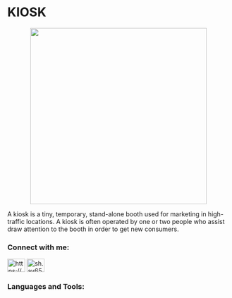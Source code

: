 # KIOSK

<p align="center">
  <img src="https://github.com/GhostPoltergeist/GhostPoltergeist/blob/main/EasJ.gif" width="400"/>
</a></p>

A kiosk is a tiny, temporary, stand-alone booth used for 
marketing in high-traffic locations.
A kiosk is often operated by one or two people who assist
draw attention to the booth in order to get new consumers.

<h3 align="left">Connect with me:</h3>
<p align="left">
<a href="https://fb.com/https://www.facebook.com/owjis" target="blank"><img align="center" src="https://raw.githubusercontent.com/rahuldkjain/github-profile-readme-generator/master/src/images/icons/Social/facebook.svg" alt="https://www.facebook.com/owjis" height="30" width="40" /></a>
<a href="https://instagram.com/sh.ay657" target="blank"><img align="center" src="https://raw.githubusercontent.com/rahuldkjain/github-profile-readme-generator/master/src/images/icons/Social/instagram.svg" alt="sh.ay657" height="30" width="40" /></a>
<h3 align="left">Languages and Tools:</h3>

